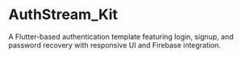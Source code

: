 # AuthStream_Kit
A Flutter-based authentication template featuring login, signup, and password recovery with responsive UI and Firebase integration.
